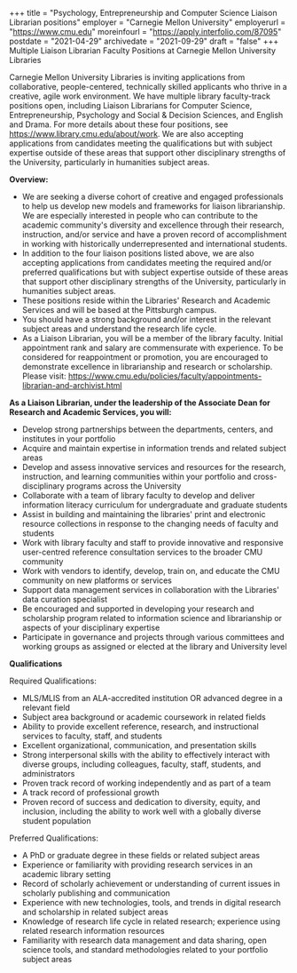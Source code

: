 +++
title = "Psychology, Entrepreneurship and Computer Science Liaison Librarian positions"
employer = "Carnegie Mellon University"
employerurl = "https://www.cmu.edu"
moreinfourl = "https://apply.interfolio.com/87095"
postdate = "2021-04-29"
archivedate = "2021-09-29"
draft = "false"
+++
Multiple Liaison Librarian Faculty Positions at Carnegie Mellon University Libraries

Carnegie Mellon University Libraries is inviting applications from collaborative, people-centered, technically skilled applicants who thrive in a creative, agile work environment. We have multiple library faculty-track positions open, including Liaison Librarians for Computer Science, Entrepreneurship, Psychology and Social & Decision Sciences, and English and Drama. For more details about these four positions, see https://www.library.cmu.edu/about/work. We are also accepting applications from candidates meeting the qualifications but with subject expertise outside of these areas that support other disciplinary strengths of the University, particularly in humanities subject areas.

**Overview:**

- We are seeking a diverse cohort of creative and engaged professionals to help us develop new models and frameworks for liaison librarianship. We are especially interested in people who can contribute to the academic community's diversity and excellence through their research, instruction, and/or service and have a proven record of accomplishment in working with historically underrepresented and international students.
- In addition to the four liaison positions listed above, we are also accepting applications from candidates meeting the required and/or preferred qualifications but with subject expertise outside of these areas that support other disciplinary strengths of the University, particularly in humanities subject areas.
- These positions reside within the Libraries' Research and Academic Services and will be based at the Pittsburgh campus.
- You should have a strong background and/or interest in the relevant subject areas and understand the research life cycle.
- As a Liaison Librarian, you will be a member of the library faculty. Initial appointment rank and salary are commensurate with experience. To be considered for reappointment or promotion, you are encouraged to demonstrate excellence in librarianship and research or scholarship. Please visit: https://www.cmu.edu/policies/faculty/appointments-librarian-and-archivist.html

**As a Liaison Librarian, under the leadership of the Associate Dean for Research and Academic Services, you will:**

- Develop strong partnerships between the departments, centers, and institutes in your portfolio
- Acquire and maintain expertise in information trends and related subject areas
- Develop and assess innovative services and resources for the research, instruction, and learning communities within your portfolio and cross-disciplinary programs across the University
- Collaborate with a team of library faculty to develop and deliver information literacy curriculum for undergraduate and graduate students
- Assist in building and maintaining the libraries' print and electronic resource collections in response to the changing needs of faculty and students
- Work with library faculty and staff to provide innovative and responsive user-centred reference consultation services to the broader CMU community
- Work with vendors to identify, develop, train on, and educate the CMU community on new platforms or services
- Support data management services in collaboration with the Libraries' data curation specialist
- Be encouraged and supported in developing your research and scholarship program related to information science and librarianship or aspects of your disciplinary expertise
- Participate in governance and projects through various committees and working groups as assigned or elected at the library and University level

**Qualifications**

Required Qualifications:

- MLS/MLIS from an ALA-accredited institution OR advanced degree in a relevant field
- Subject area background or academic coursework in related fields
- Ability to provide excellent reference, research, and instructional services to faculty, staff, and students
- Excellent organizational, communication, and presentation skills
- Strong interpersonal skills with the ability to effectively interact with diverse groups, including colleagues, faculty, staff, students, and administrators
- Proven track record of working independently and as part of a team
- A track record of professional growth
- Proven record of success and dedication to diversity, equity, and inclusion, including the ability to work well with a globally diverse student population

Preferred Qualifications:

- A PhD or graduate degree in these fields or related subject areas
- Experience or familiarity with providing research services in an academic library setting
- Record of scholarly achievement or understanding of current issues in scholarly publishing and communication
- Experience with new technologies, tools, and trends in digital research and scholarship in related subject areas
- Knowledge of research life cycle in related research; experience using related research information resources
- Familiarity with research data management and data sharing, open science tools, and standard methodologies related to your portfolio subject areas